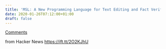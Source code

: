 ```yaml
---
title: 'MSL: A New Programming Language for Text Editing and Fact Verification [pdf]'
date: 2020-01-26T07:12:00+01:00
draft: false
---
```


[Comments](https://news.ycombinator.com/item?id=22150332)  
  
from Hacker News https://ift.tt/2O2KJhU
